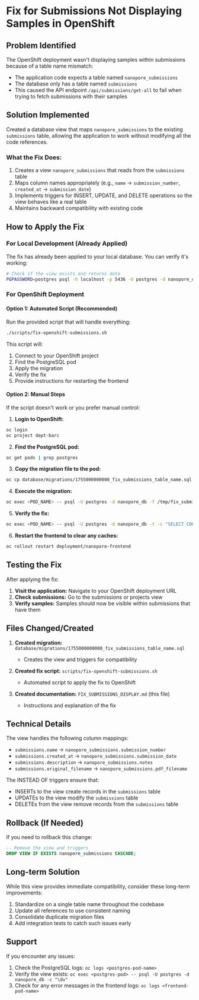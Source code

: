 # Fix for Submissions Not Displaying Samples in OpenShift

## Problem Identified
The OpenShift deployment wasn't displaying samples within submissions because of a table name mismatch:
- The application code expects a table named `nanopore_submissions`
- The database only has a table named `submissions`
- This caused the API endpoint `/api/submissions/get-all` to fail when trying to fetch submissions with their samples

## Solution Implemented
Created a database view that maps `nanopore_submissions` to the existing `submissions` table, allowing the application to work without modifying all the code references.

### What the Fix Does:
1. Creates a view `nanopore_submissions` that reads from the `submissions` table
2. Maps column names appropriately (e.g., `name` → `submission_number`, `created_at` → `submission_date`)
3. Implements triggers for INSERT, UPDATE, and DELETE operations so the view behaves like a real table
4. Maintains backward compatibility with existing code

## How to Apply the Fix

### For Local Development (Already Applied)
The fix has already been applied to your local database. You can verify it's working:
```bash
# Check if the view exists and returns data
PGPASSWORD=postgres psql -h localhost -p 5436 -U postgres -d nanopore_db -t -c "SELECT COUNT(*) FROM nanopore_submissions;"
```

### For OpenShift Deployment

#### Option 1: Automated Script (Recommended)
Run the provided script that will handle everything:
```bash
./scripts/fix-openshift-submissions.sh
```

This script will:
1. Connect to your OpenShift project
2. Find the PostgreSQL pod
3. Apply the migration
4. Verify the fix
5. Provide instructions for restarting the frontend

#### Option 2: Manual Steps
If the script doesn't work or you prefer manual control:

1. **Login to OpenShift:**
```bash
oc login
oc project dept-barc
```

2. **Find the PostgreSQL pod:**
```bash
oc get pods | grep postgres
```

3. **Copy the migration file to the pod:**
```bash
oc cp database/migrations/1755000000000_fix_submissions_table_name.sql <POD_NAME>:/tmp/fix_submissions.sql
```

4. **Execute the migration:**
```bash
oc exec <POD_NAME> -- psql -U postgres -d nanopore_db -f /tmp/fix_submissions.sql
```

5. **Verify the fix:**
```bash
oc exec <POD_NAME> -- psql -U postgres -d nanopore_db -t -c "SELECT COUNT(*) FROM nanopore_submissions;"
```

6. **Restart the frontend to clear any caches:**
```bash
oc rollout restart deployment/nanopore-frontend
```

## Testing the Fix

After applying the fix:

1. **Visit the application:** Navigate to your OpenShift deployment URL
2. **Check submissions:** Go to the submissions or projects view
3. **Verify samples:** Samples should now be visible within submissions that have them

## Files Changed/Created

1. **Created migration:** `database/migrations/1755000000000_fix_submissions_table_name.sql`
   - Creates the view and triggers for compatibility

2. **Created fix script:** `scripts/fix-openshift-submissions.sh`
   - Automated script to apply the fix to OpenShift

3. **Created documentation:** `FIX_SUBMISSIONS_DISPLAY.md` (this file)
   - Instructions and explanation of the fix

## Technical Details

The view handles the following column mappings:
- `submissions.name` → `nanopore_submissions.submission_number`
- `submissions.created_at` → `nanopore_submissions.submission_date`
- `submissions.description` → `nanopore_submissions.notes`
- `submissions.original_filename` → `nanopore_submissions.pdf_filename`

The INSTEAD OF triggers ensure that:
- INSERTs to the view create records in the `submissions` table
- UPDATEs to the view modify the `submissions` table
- DELETEs from the view remove records from the `submissions` table

## Rollback (If Needed)

If you need to rollback this change:
```sql
-- Remove the view and triggers
DROP VIEW IF EXISTS nanopore_submissions CASCADE;
```

## Long-term Solution

While this view provides immediate compatibility, consider these long-term improvements:
1. Standardize on a single table name throughout the codebase
2. Update all references to use consistent naming
3. Consolidate duplicate migration files
4. Add integration tests to catch such issues early

## Support

If you encounter any issues:
1. Check the PostgreSQL logs: `oc logs <postgres-pod-name>`
2. Verify the view exists: `oc exec <postgres-pod> -- psql -U postgres -d nanopore_db -c "\dv"`
3. Check for any error messages in the frontend logs: `oc logs <frontend-pod-name>`
